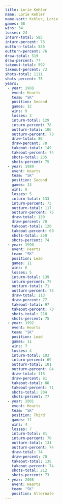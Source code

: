 ```yaml
---
title: Lorie Kehler
name: Lorie Kehler
name-sort: Kehler, Lorie
games: 58
wins: 34
losses: 24
inturn-total: 585
inturn-percent: 73
outturn-total: 526
outturn-percent: 76
draw-total: 519
draw-percent: 77
takeout-total: 592
takeout-percent: 72
shots-total: 1111
shots-percent: 75
years:
 - year: 1988
   event: Hearts
   team: "SK"
   position: Second
   games: 12
   wins: 9
   losses: 3
   inturn-total: 129
   inturn-percent: 78
   outturn-total: 106
   outturn-percent: 73
   draw-total: 86
   draw-percent: 78
   takeout-total: 149
   takeout-percent: 74
   shots-total: 235
   shots-percent: 75
 - year: 1989
   event: Hearts
   team: "SK"
   position: Second
   games: 13
   wins: 8
   losses: 5
   inturn-total: 133
   inturn-percent: 73
   outturn-total: 117
   outturn-percent: 75
   draw-total: 130
   draw-percent: 78
   takeout-total: 120
   takeout-percent: 69
   shots-total: 250
   shots-percent: 74
 - year: 1990
   event: Hearts
   team: "SK"
   position: Lead
   games: 11
   wins: 6
   losses: 5
   inturn-total: 139
   inturn-percent: 75
   outturn-total: 71
   outturn-percent: 75
   draw-total: 113
   draw-percent: 77
   takeout-total: 97
   takeout-percent: 73
   shots-total: 210
   shots-percent: 75
 - year: 1992
   event: Hearts
   team: "SK"
   position: Lead
   games: 11
   wins: 7
   losses: 4
   inturn-total: 103
   inturn-percent: 69
   outturn-total: 101
   outturn-percent: 84
   draw-total: 116
   draw-percent: 81
   takeout-total: 88
   takeout-percent: 71
   shots-total: 204
   shots-percent: 77
 - year: 2001
   event: Hearts
   team: "SK"
   position: Third
   games: 11
   wins: 4
   losses: 7
   inturn-total: 81
   inturn-percent: 70
   outturn-total: 131
   outturn-percent: 74
   draw-total: 74
   draw-percent: 70
   takeout-total: 138
   takeout-percent: 74
   shots-total: 212
   shots-percent: 73
 - year: 2008
   event: Hearts
   team: "SK"
   position: Alternate
---
```

